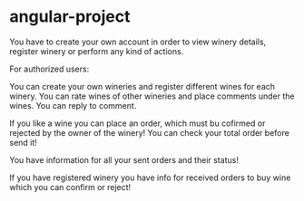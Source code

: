 # angular-project
You have to create your own account in order to view winery details, register winery or perform any kind of actions.

For authorized users:

You can create your own wineries and register different wines for each winery.
You can rate wines of other wineries and place comments under the wines.
You can reply to comment.

If you like a wine you can place an order, which must bu cofirmed or rejected by the owner of the winery!
You can check your total order before send it!

You have information for all your sent orders and their status!

If you have registered winery you have info for received orders to buy wine which you can confirm or reject!
